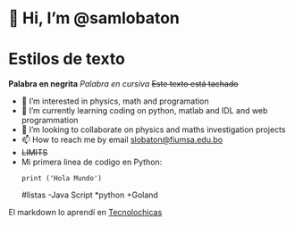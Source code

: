 #  👋 Hi, I’m @samlobaton 
# Estilos de texto
**Palabra en negrita**
*Palabra en cursiva*
~~Este texto está tachado~~
- 👀 I’m interested in physics, math and programation
- 🌱 I’m currently learning coding on python, matlab and IDL and web programmation
- 💞️ I’m looking to collaborate on physics and maths investigation projects
- 📫 How to reach me by email slobaton@fiumsa.edu.bo
- ~~LIMITS~~
- Mi primera linea de codigo en Python:
  <!--- Para darle aspecto de codigo--->
  ```
  print ('Hola Mundo')
  ```
  #listas
  -Java Script
  *python
  +Goland
<!--- Para poner corchetes--->
  El markdown lo aprendí en [Tecnolochicas](https://tecnolochicas.mx/)
<!--- # es h1, ## es h2 y así sucensivamente--->
<!---el # nos permite tener encabezados h1--->
<!--- esto es lenguaje markdown
samlobaton/samlobaton is a ✨ special ✨ repository because its `README.md` (this file) appears on your GitHub profile.
You can click the Preview link to take a look at your changes.
--->
